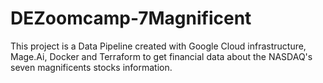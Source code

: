 # DEZoomcamp-7Magnificent
This project is a Data Pipeline created with Google Cloud infrastructure, Mage.Ai, Docker and Terraform to get financial data about the NASDAQ's seven magnificents stocks information.
